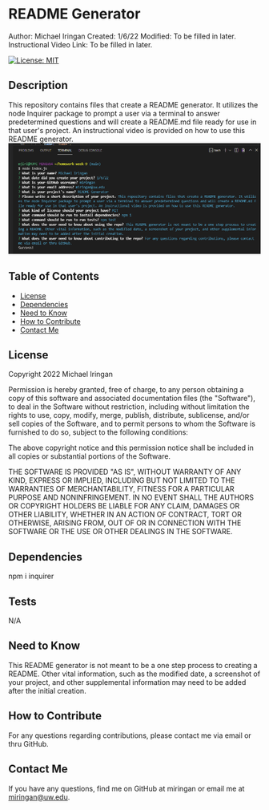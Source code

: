 # README Generator

Author: Michael Iringan
Created: 1/6/22
Modified: To be filled in later.
Instructional Video Link: To be filled in later.

[![License: MIT](https://img.shields.io/badge/License-MIT-yellow.svg)](https://opensource.org/licenses/MIT)

## Description
This repository contains files that create a README generator. It utilizes the node Inquirer package to prompt a user via a terminal to answer predetermined questions and will create a README.md file ready for use in that user's project. An instructional video is provided on how to use this README generator.
![screenshot](screenshot.png?raw=true "Screenshot")

## Table of Contents
- [License](#license)
- [Dependencies](#dependencies)
- [Need to Know](#need-to-know)
- [How to Contribute](#how-to-contribute)
- [Contact Me](#contact-me)

## License
Copyright 2022 Michael Iringan

Permission is hereby granted, free of charge, to any person obtaining a copy of this software and associated documentation files (the "Software"), to deal in the Software without restriction, including without limitation the rights to use, copy, modify, merge, publish, distribute, sublicense, and/or sell copies of the Software, and to permit persons to whom the Software is furnished to do so, subject to the following conditions:
        
The above copyright notice and this permission notice shall be included in all copies or substantial portions of the Software.
        
THE SOFTWARE IS PROVIDED "AS IS", WITHOUT WARRANTY OF ANY KIND, EXPRESS OR IMPLIED, INCLUDING BUT NOT LIMITED TO THE WARRANTIES OF MERCHANTABILITY, FITNESS FOR A PARTICULAR PURPOSE AND NONINFRINGEMENT. IN NO EVENT SHALL THE AUTHORS OR COPYRIGHT HOLDERS BE LIABLE FOR ANY CLAIM, DAMAGES OR OTHER LIABILITY, WHETHER IN AN ACTION OF CONTRACT, TORT OR OTHERWISE, ARISING FROM, OUT OF OR IN CONNECTION WITH THE SOFTWARE OR THE USE OR OTHER DEALINGS IN THE SOFTWARE.

## Dependencies
npm i inquirer

## Tests
N/A

## Need to Know
This README generator is not meant to be a one step process to creating a README. Other vital information, such as the modified date, a screenshot of your project, and other supplemental information may need to be added after the initial creation.

## How to Contribute
For any questions regarding contributions, please contact me via email or thru GitHub.

## Contact Me

If you have any questions, find me on GitHub at miringan or email me at miringan@uw.edu.